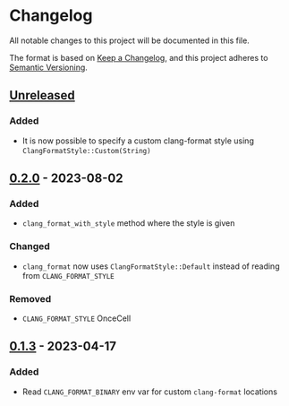 <!--
SPDX-FileCopyrightText: 2023 Klarälvdalens Datakonsult AB, a KDAB Group company <info@kdab.com>
SPDX-FileContributor: Andrew Hayzen <andrew.hayzen@kdab.com>

SPDX-License-Identifier: MIT OR Apache-2.0
-->

# Changelog

All notable changes to this project will be documented in this file.

The format is based on [Keep a Changelog](https://keepachangelog.com/en/1.0.0/),
and this project adheres to [Semantic Versioning](https://semver.org/spec/v2.0.0.html).

## [Unreleased](https://github.com/KDAB/clang-format-rs/compare/v0.2.0...HEAD)

### Added

- It is now possible to specify a custom clang-format style using `ClangFormatStyle::Custom(String)`

## [0.2.0](https://github.com/KDAB/clang-format-rs/compare/v0.1.3...v0.2.0) - 2023-08-02

### Added

- `clang_format_with_style` method where the style is given

### Changed

- `clang_format` now uses `ClangFormatStyle::Default` instead of reading from `CLANG_FORMAT_STYLE`

### Removed

- `CLANG_FORMAT_STYLE` OnceCell

## [0.1.3](https://github.com/KDAB/clang-format-rs/compare/v0.1.2...v0.1.3) - 2023-04-17

### Added

- Read `CLANG_FORMAT_BINARY` env var for custom `clang-format` locations
